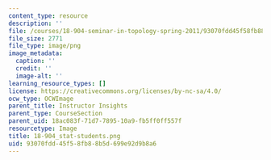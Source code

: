```yaml
---
content_type: resource
description: ''
file: /courses/18-904-seminar-in-topology-spring-2011/93070fdd45f58fb88b5d699e92d9b8a6_18-904_stat-students.png
file_size: 2771
file_type: image/png
image_metadata:
  caption: ''
  credit: ''
  image-alt: ''
learning_resource_types: []
license: https://creativecommons.org/licenses/by-nc-sa/4.0/
ocw_type: OCWImage
parent_title: Instructor Insights
parent_type: CourseSection
parent_uid: 18ac083f-71d7-7895-10a9-fb5ff0ff557f
resourcetype: Image
title: 18-904_stat-students.png
uid: 93070fdd-45f5-8fb8-8b5d-699e92d9b8a6
---
```


